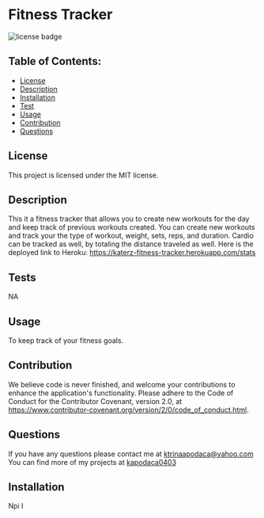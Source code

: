 # Fitness Tracker

![license badge](https://img.shields.io/badge/License-MIT-lightgrey.svg)

## Table of Contents:

- [License](#license)
- [Description](#description)
- [Installation](#installation)
- [Test](#test)
- [Usage](#usage)
- [Contribution](#contribution)
- [Questions](#questions)

## License

This project is licensed under the MIT license.

## Description

This it a fitness tracker that allows you to create new workouts for the day and keep track of previous workouts created. You can create new workouts and track your the type of workout, weight, sets, reps, and duration. Cardio can be tracked as well, by totaling the distance traveled as well.
Here is the deployed link to Heroku: 
https://katerz-fitness-tracker.herokuapp.com/stats

## Tests

NA

## Usage

To keep track of your fitness goals.

## Contribution

We believe code is never finished, and welcome your contributions to enhance the application's functionality. Please adhere to the Code of Conduct for the Contributor Covenant, version 2.0, at https://www.contributor-covenant.org/version/2/0/code_of_conduct.html.

## Questions

If you have any questions please contact me at ktrinaapodaca@yahoo.com You can find more of my projects at [kapodaca0403](https://github.com/kapodaca0403)

## Installation

Npi I
